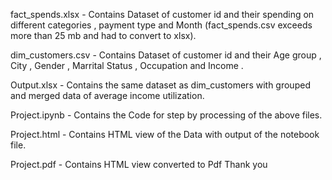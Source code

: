 fact_spends.xlsx  - Contains Dataset of customer id and their spending on different categories , payment type and Month (fact_spends.csv exceeds more than 25 mb and had to convert to xlsx).

dim_customers.csv -  Contains Dataset of customer id and their Age group , City , Gender , Marrital Status , Occupation and Income .

Output.xlsx   - Contains the same dataset as dim_customers with grouped and merged data of average income utilization.

Project.ipynb - Contains the Code for step by processing of the above files.

Project.html  - Contains HTML view of the Data with output of the notebook file.

Project.pdf   - Contains HTML view converted to Pdf
Thank you
